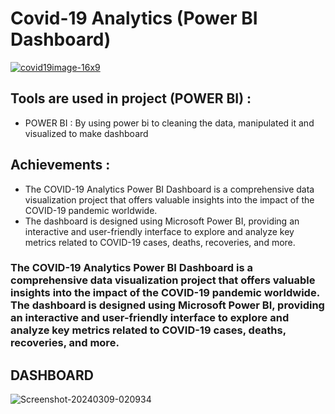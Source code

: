 <H1>Covid-19 Analytics (Power BI Dashboard)</H1>
<a href="https://ibb.co/zVqGr0D"><img src="https://i.ibb.co/7ts2X6L/covid19image-16x9.jpg" alt="covid19image-16x9" border="0"></a>
<H2>Tools are used in project (POWER BI) :</H2>
<UL>
  <LI>
POWER BI : By using power bi to cleaning the data, manipulated it and visualized to make dashboard</LI> 
</UL>
<H2>Achievements :</H2>
<UL>
  <LI>
The COVID-19 Analytics Power BI Dashboard is a comprehensive data visualization project that offers valuable insights into the impact of the COVID-19 pandemic worldwide. </LI>
  <LI>
The dashboard is designed using Microsoft Power BI, providing an interactive and user-friendly interface to explore and analyze key metrics related to COVID-19 cases, deaths, recoveries, and more.</LI>
</UL>
<H3>The COVID-19 Analytics Power BI Dashboard is a comprehensive data visualization project that offers valuable insights into the impact of the COVID-19 pandemic worldwide. The dashboard is designed using Microsoft Power BI, providing an interactive and user-friendly interface to explore and analyze key metrics related to COVID-19 cases, deaths, recoveries, and more.</H3>
<H2>DASHBOARD</H2>
<img src="https://i.ibb.co/ZH08x0B/Screenshot-20240309-020934.png" alt="Screenshot-20240309-020934" border="0">
